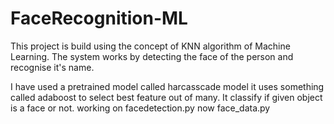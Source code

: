 # FaceRecognition-ML
This project is build using the concept of KNN algorithm of Machine Learning. The system works by detecting the face of the person and recognise it's name.

I have used a pretrained model called harcasscade model it uses something called adaboost to select best feature out of many. It classify if given object is a face or not.
working on facedetection.py
now face_data.py
